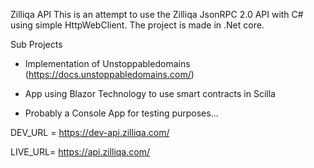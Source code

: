 Zilliqa API
This is an attempt to use the Zilliqa JsonRPC 2.0 API with C# using simple HttpWebClient. 
The project is made in .Net core.

Sub Projects

- Implementation of Unstoppabledomains (https://docs.unstoppabledomains.com/)

- App using Blazor Technology to use smart contracts in Scilla

- Probably a Console App for testing purposes...


DEV_URL = https://dev-api.zilliqa.com/

LIVE_URL= https://api.zilliqa.com/
